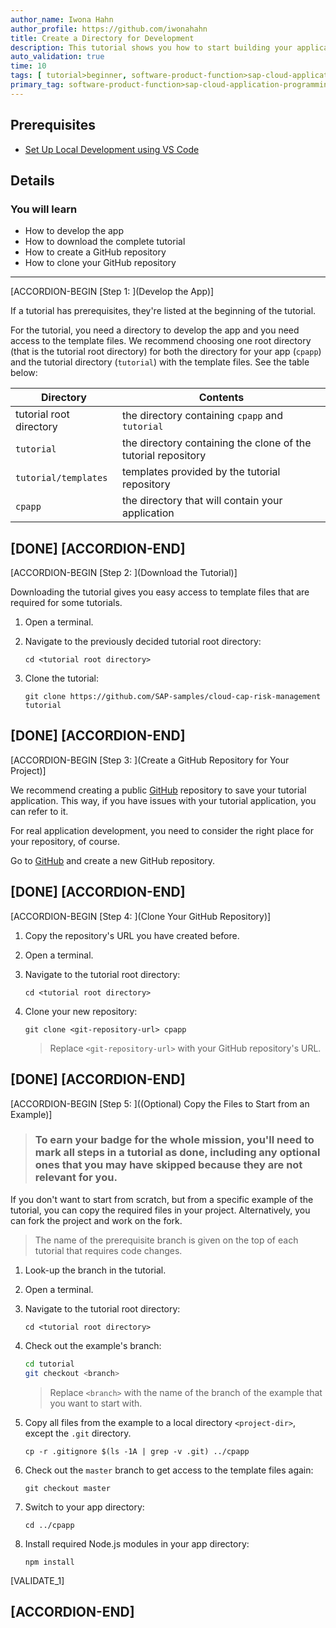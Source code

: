 ```yaml
---
author_name: Iwona Hahn
author_profile: https://github.com/iwonahahn
title: Create a Directory for Development
description: This tutorial shows you how to start building your application with CAP and VS Code.
auto_validation: true
time: 10
tags: [ tutorial>beginner, software-product-function>sap-cloud-application-programming-model, topic>node-js, products>sap-business-technology-platform]
primary_tag: software-product-function>sap-cloud-application-programming-model
---
```


## Prerequisites
 - [Set Up Local Development using VS Code](btp-app-set-up-local-development)

## Details
### You will learn
 - How to develop the app
 - How to download the complete tutorial
 - How to create a GitHub repository
 - How to clone your GitHub repository

---

[ACCORDION-BEGIN [Step 1: ](Develop the App)]

If a tutorial has prerequisites, they're listed at the beginning of the tutorial.

For the tutorial, you need a directory to develop the app and you need access to the template files. We recommend choosing one root directory (that is the tutorial root directory) for both the directory for your app (`cpapp`) and the tutorial directory (`tutorial`) with the template files. See the table below:

| Directory | Contents |
|-|-|
| tutorial root directory | the directory containing `cpapp` and `tutorial` |
| `tutorial` | the directory containing the clone of the tutorial repository |
| `tutorial/templates` | templates provided by the tutorial repository |
| `cpapp` | the directory that will contain your application |

[DONE]
[ACCORDION-END]
---
[ACCORDION-BEGIN [Step 2: ](Download the Tutorial)]

Downloading the tutorial gives you easy access to template files that are required for some tutorials.

1. Open a terminal.

2. Navigate to the previously decided tutorial root directory:

    ```Shell/Bash
    cd <tutorial root directory>
    ```

3. Clone the tutorial:

    ```Shell/Bash
    git clone https://github.com/SAP-samples/cloud-cap-risk-management tutorial
    ```


[DONE]
[ACCORDION-END]
---
[ACCORDION-BEGIN [Step 3: ](Create a GitHub Repository for Your Project)]

We recommend creating a public [GitHub](https://github.com) repository to save your tutorial application. This way, if you have issues with your tutorial application, you can refer to it.

For real application development, you need to consider the right place for your repository, of course.

Go to [GitHub](https://github.com/) and create a new GitHub repository.

<!--
    Currently, SAP Continuous Integration and Delivery supports only [GitHub](https://github.com/) repositories.
    To be able to connect SAP Continuous Integration and Delivery with your repository, create a new repository on [GitHub](https://github.com/).
-->


[DONE]
[ACCORDION-END]
---
[ACCORDION-BEGIN [Step 4: ](Clone Your GitHub Repository)]

1. Copy the repository's URL you have created before.

2. Open a terminal.

3. Navigate to the tutorial root directory:

    ```Shell/Bash
    cd <tutorial root directory>
    ```

4. Clone your new repository:

    ```Shell/Bash
    git clone <git-repository-url> cpapp
    ```

    > Replace `<git-repository-url>` with your GitHub repository's URL.



[DONE]
[ACCORDION-END]
---
[ACCORDION-BEGIN [Step 5: ]((Optional) Copy the Files to Start from an Example)]

   > ### To earn your badge for the whole mission, you'll need to mark all steps in a tutorial as done, including any optional ones that you may have skipped because they are not relevant for you.

If you don't want to start from scratch, but from a specific example of the tutorial, you can copy the required files in your project. Alternatively, you can fork the project and work on the fork.

> The name of the prerequisite branch is given on the top of each tutorial that requires code changes.

1. Look-up the branch in the tutorial.

2. Open a terminal.

3. Navigate to the tutorial root directory:

    ```Shell/Bash
    cd <tutorial root directory>
    ```

4. Check out the example's branch:

    ``` bash
    cd tutorial
    git checkout <branch>
    ```

    > Replace `<branch>` with the name of the branch of the example that you want to start with.

5. Copy all files from the example to a local directory `<project-dir>`, except the `.git` directory.

    ```Shell/Bash
    cp -r .gitignore $(ls -1A | grep -v .git) ../cpapp
    ```

6. Check out the `master` branch to get access to the template files again:

    ```Shell/Bash
    git checkout master
    ```

7. Switch to your app directory:

    ```Shell/Bash
    cd ../cpapp
    ```

8. Install required Node.js modules in your app directory:

    ```Shell/Bash
    npm install
    ```

[VALIDATE_1]

[ACCORDION-END]
---
